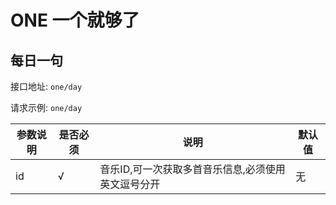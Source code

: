 # ONE 一个就够了


## 每日一句

接口地址: `one/day`

请求示例: `one/day`

|参数说明|是否必须|说明|默认值|
|------|-----|-----|---|
|id|√|音乐ID,可一次获取多首音乐信息,必须使用英文逗号分开|无|